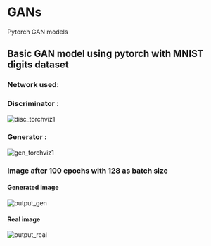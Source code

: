 # GANs
Pytorch GAN models
## Basic GAN model using pytorch with MNIST digits dataset
### Network used:
### Discriminator :
![disc_torchviz1](https://user-images.githubusercontent.com/81060461/127048448-f95307bf-0048-4e07-921b-7a01a557a760.png)
### Generator : 
![gen_torchviz1](https://user-images.githubusercontent.com/81060461/127048720-986d265f-4002-40c7-b113-07135b9805fe.png)
### Image after 100 epochs with 128 as batch size
#### Generated image
![output_gen](https://user-images.githubusercontent.com/81060461/127049032-5799794a-384f-4af6-9392-7883996826a0.png)
#### Real image
![output_real](https://user-images.githubusercontent.com/81060461/127049035-41107f55-beee-42ed-8921-4d48ba7d2ce1.png)
